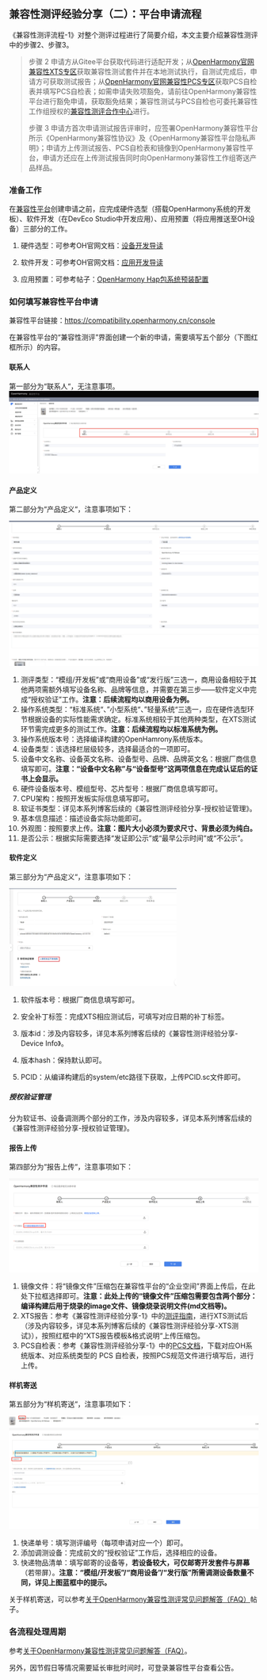 ##  兼容性测评经验分享（二）：平台申请流程

《兼容性测评流程-1》对整个测评过程进行了简要介绍，本文主要介绍兼容性测评中的步骤2、步骤3。

> 步骤 2 申请方从Gitee平台获取代码进行适配开发；从[OpenHarmony官网兼容性XTS专区](https://www.openharmony.cn/certification/document/xts)获取兼容性测试套件并在本地测试执行，自测试完成后，申请方可获取测试报告；从[OpenHarmony官网兼容性PCS专区](https://www.openharmony.cn/certification/document/pcs)获取PCS自检表并填写PCS自检表；如需申请失败项豁免，请前往OpenHarmony兼容性平台进行豁免申请，获取豁免结果；兼容性测试与PCS自检也可委托兼容性工作组授权的[兼容性测评合作中心](https://www.openharmony.cn/certification/cooperationCenter)进行。
>
> 步骤 3 申请方首次申请测试报告评审时，应签署OpenHarmony兼容性平台所示《OpenHarmony兼容性协议》及《OpenHarmony兼容性平台隐私声明》；申请方上传测试报告、PCS自检表和镜像到OpenHarmony兼容性平台，申请方还应在上传测试报告同时向OpenHarmony兼容性工作组寄送产品样品。

### 准备工作

在[兼容性平台](https://compatibility.openharmony.cn/console)创建申请之前，应完成硬件选型（搭载OpenHarmony系统的开发板）、软件开发（在DevEco Studio中开发应用）、应用预置（将应用推送至OH设备）三部分的工作。

1. 硬件选型：可参考OH官网文档：[设备开发导读 ](https://docs.openharmony.cn/pages/v4.0/zh-cn/device-dev/device-dev-guide.md)

2. 软件开发：可参考OH官网文档：[应用开发导读 ](https://docs.openharmony.cn/pages/v4.0/zh-cn/application-dev/application-dev-guide.md)

3. 应用预置：可参考帖子：[OpenHarmony Hap包系统预装配置](https://ost.51cto.com/posts/20799#hap_21)

### 如何填写兼容性平台申请

兼容性平台链接：https://compatibility.openharmony.cn/console

在兼容性平台的“兼容性测评”界面创建一个新的申请，需要填写五个部分（下图红框所示）的内容。

#### 联系人

第一部分为“联系人“，无注意事项。![图1：兼容性测评申请-1](.\images\兼容性平台申请-1.png)

#### 产品定义

第二部分为“产品定义“，注意事项如下：

![**兼容性平台申请-2**](.\images\兼容性平台申请-2.png)

1. 测评类型：“模组/开发板”或“商用设备”或“发行版”三选一，商用设备相较于其他两项需额外填写设备名称、品牌等信息，并需要在第三步——软件定义中完成“授权验证”工作。**注意：后续流程均以商用设备为例。**
2. 操作系统类型：“标准系统“、”小型系统“、”轻量系统“三选一，应在硬件选型环节根据设备的实际性能需求确定。标准系统相较于其他两种类型，在XTS测试环节需完成更多的测试工作。**注意：后续流程均以标准系统为例。**
3. 操作系统版本号：选择编译构建的OpenHamrony系统版本。
4. 设备类型：该选择栏层级较多，选择最适合的一项即可。
5. 设备中文名称、设备英文名称、设备型号、品牌、品牌英文名：根据厂商信息填写即可。**注意：“设备中文名称”与“设备型号”这两项信息在完成认证后的证书上会显示。**
6. 硬件设备版本号、模组型号、芯片型号：根据厂商信息填写即可。
7. CPU架构：按照开发板实际信息填写即可。
8. 软证书类型：详见本系列博客后续的《兼容性测评经验分享-授权验证管理》。
9. 基本信息描述：描述设备实际功能即可。
10. 外观图：按照要求上传。**注意：图片大小必须为要求尺寸、背景必须为纯白。**
11. 是否公示：根据实际需要选择“发证即公示”或“最早公示时间”或“不公示”。

#### 软件定义

第三部分为“产品定义“，注意事项如下：

<img src=".\images\兼容性平台申请-3.png" alt="兼容性平台申请-3" style="zoom: 33%;" />

1. 软件版本号：根据厂商信息填写即可。

2. 安全补丁标签：完成XTS相应测试后，可填写对应日期的补丁标签。

3. 版本id：涉及内容较多，详见本系列博客后续的《兼容性测评经验分享-Device Info》。

4. 版本hash：保持默认即可。

5. PCID：从编译构建后的system/etc路径下获取，上传PCID.sc文件即可。

##### 授权验证管理

分为软证书、设备调测两个部分的工作，涉及内容较多，详见本系列博客后续的《兼容性测评经验分享-授权验证管理》。

#### 报告上传

第四部分为“报告上传“，注意事项如下：

![兼容性平台申请-4](.\images\兼容性平台申请-4.png)

1. 镜像文件：将“镜像文件”压缩包在兼容性平台的“企业空间”界面上传后，在此处下拉框选择即可。**注意：此处上传的“镜像文件”压缩包需要包含两个部分：编译构建后用于烧录的image文件、镜像烧录说明文件(md文档等)。**
2. XTS报告：参考《兼容性测评经验分享-1》中的[测评指南](https://www.openharmony.cn/certification/document/guid)，进行XTS测试后（涉及内容较多，详见本系列博客后续的《兼容性测评经验分享-XTS测试》），按照红框中的“XTS报告模板&格式说明“上传压缩包。
3. PCS自检表：参考《兼容性测评经验分享-1》中的[PCS文档](https://www.openharmony.cn/certification/document/pcs/)，下载对应OH系统版本、对应系统类型的 PCS 自检表，按照PCS规范文件进行填写后，进行上传。

#### 样机寄送

第五部分为“样机寄送“，注意事项如下：

![兼容性平台申请-5](.\\images\兼容性平台申请-5.png)

1. 快递单号：填写测评编号（每项申请对应一个）即可。
2. 添加调测设备：完成前文的“授权验证”工作后，选择相应的设备。
3. 快递物品清单：填写邮寄的设备等，**若设备较大，可仅邮寄开发套件与屏幕**（若带屏）。**注意：“模组/开发板”/“商用设备”/“发行版”所需调测设备数量不同，详见上图蓝框中的提示。**

关于样机寄送，可以参考[关于OpenHarmony兼容性测评常见问题解答（FAQ）](https://forums.openharmony.cn/forum.php?mod=viewthread&tid=2946&extra=)帖子。

### 各流程处理周期

参考[关于OpenHarmony兼容性测评常见问题解答（FAQ）](https://forums.openharmony.cn/forum.php?mod=viewthread&tid=2946&extra=)。

另外，因节假日等情况需要延长审批时间时，可登录兼容性平台查看公告。
